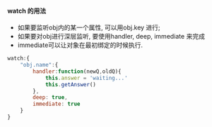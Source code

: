 #### watch 的用法
- 如果要监听obj内的某一个属性, 可以用obj.key 进行;
- 如果要对obj进行深层监听, 要使用handler, deep, immediate 来完成
- immediate可以让对象在最初绑定的时候执行.
```js
watch:{
    "obj.name":{
        handler:function(newQ,oldQ){
            this.answer = 'waiting...'
            this.getAnswer()
        },
        deep: true,
        immediate: true
    }
}
```